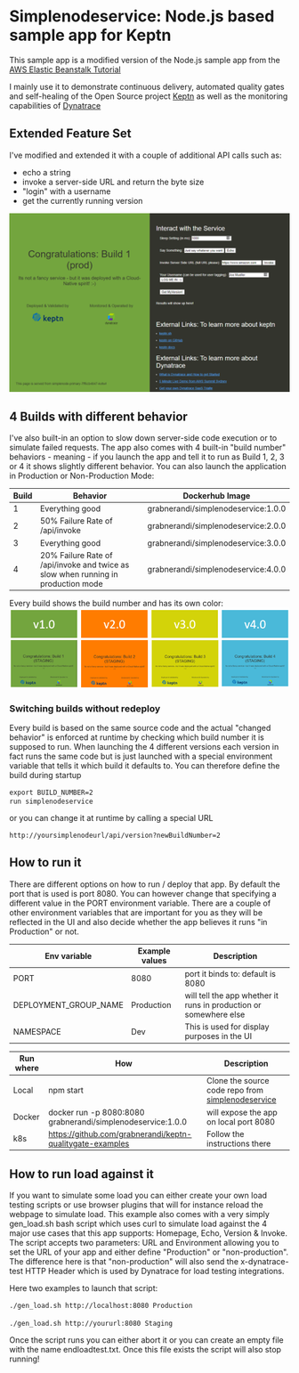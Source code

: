 # Simplenodeservice: Node.js based sample app for Keptn

This sample app is a modified version of the Node.js sample app from the [AWS Elastic Beanstalk Tutorial](https://docs.aws.amazon.com/elasticbeanstalk/latest/dg/nodejs-getstarted.html)

I mainly use it to demonstrate continuous delivery, automated quality gates and self-healing of the Open Source project [Keptn](www.keptn.sh) as well as the monitoring capabilities of [Dynatrace](www.dynatrace.com)

## Extended Feature Set
I've modified and extended it with a couple of additional API calls such as:
* echo a string
* invoke a server-side URL and return the byte size
* "login" with a username
* get the currently running version

![](./images/simplenodesersviceui.png)

## 4 Builds with different behavior

I've also built-in an option to slow down server-side code execution or to simulate failed requests.
The app also comes with 4 built-in "build number" behaviors - meaning - if you launch the app and tell it to run as Build 1, 2, 3 or 4 it shows slightly different behavior. You can also launch the application in Production or Non-Production Mode:

| Build | Behavior | Dockerhub Image |
| ----- | --------- | ------------ | 
| 1 | Everything good | grabnerandi/simplenodeservice:1.0.0 |
|2|50% Failure Rate of /api/invoke| grabnerandi/simplenodeservice:2.0.0 |
|3|Everything good| grabnerandi/simplenodeservice:3.0.0 |
|4|20% Failure Rate of /api/invoke and twice as slow when running in production mode| grabnerandi/simplenodeservice:4.0.0 |

Every build shows the build number and has its own color:
![](./images/4buildoverview.png)

### Switching builds without redeploy

Every build is based on the same source code and the actual "changed behavior" is enforced at runtime by checking which build number it is supposed to run.
When launching the 4 different versions each version in fact runs the same code but is just launched with a special environment variable that tells it which build it defaults to.
You can therefore define the build during startup
```
export BUILD_NUMBER=2
run simplenodeservice
```

or you can change it at runtime by calling a special URL
```
http://yoursimplenodeurl/api/version?newBuildNumber=2
```

## How to run it

There are different options on how to run / deploy that app. By default the port that is used is port 8080. You can however change that specifying a different value in the PORT environment variable. There are a couple of other environment variables that are important for you as they will be reflected in the UI and also decide whether the app believes it runs "in Production" or not.

| Env variable | Example values | Description |
| ------------ | -------------- | --------------- |
| PORT | 8080 | port it binds to: default is 8080 |
| DEPLOYMENT_GROUP_NAME | Production | will tell the app whether it runs in production or somewhere else | 
| NAMESPACE | Dev | This is used for display purposes in the UI |


| Run where | How | Description |
| --------- | --- | --------------------------------|
| Local     | npm start | Clone the source code repo from [simplenodeservice](https://github.com/grabnerandi/simplenodeservice) |
| Docker    | docker run -p 8080:8080 grabnerandi/simplenodeservice:1.0.0 | will expose the app on local port 8080
| k8s       | https://github.com/grabnerandi/keptn-qualitygate-examples | Follow the instructions there |

## How to run load against it

If you want to simulate some load you can either create your own load testing scripts or use browser plugins that will for instance reload the webpage to simulate load.
This example also comes with a very simply gen_load.sh bash script which uses curl to simulate load against the 4 major use cases that this app supports: Homepage, Echo, Version & Invoke. The script accepts two parameters: URL and Environment allowing you to set the URL of your app and either define "Production" or "non-production". The difference here is that "non-production" will also send the x-dynatrace-test HTTP Header which is used by Dynatrace for load testing integrations.

Here two examples to launch that script:
```
./gen_load.sh http://localhost:8080 Production

./gen_load.sh http://yoururl:8080 Staging
```

Once the script runs you can either abort it or you can create an empty file with the name endloadtest.txt. Once this file exists the script will also stop running!